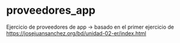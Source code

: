 # proveedores_app
Ejercicio de proveedores de app -> basado en el primer ejercicio de https://josejuansanchez.org/bd/unidad-02-er/index.html
